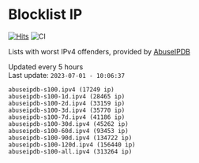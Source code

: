 # Blocklist IP

[![Hits](https://hits.seeyoufarm.com/api/count/incr/badge.svg?url=https%3A%2F%2Fgithub.com%2Fborestad%2Fblocklist-ip%2F&count_bg=%2379C83D&title_bg=%23555555&icon=&icon_color=%23E7E7E7&title=hits&edge_flat=false)](https://hits.seeyoufarm.com)  ![CI](https://img.shields.io/github/workflow/status/borestad/blocklist-ip/CI?style=flat-square)

Lists with worst IPv4 offenders, provided by [AbuseIPDB](https://www.abuseipdb.com/)

<!-- FOOTER-PLACEHOLDER -->
Updated every 5 hours<br>
Last update: `2023-07-01 - 10:06:37`
```
abuseipdb-s100.ipv4 (17249 ip)
abuseipdb-s100-1d.ipv4 (28465 ip)
abuseipdb-s100-2d.ipv4 (33159 ip)
abuseipdb-s100-3d.ipv4 (35770 ip)
abuseipdb-s100-7d.ipv4 (41186 ip)
abuseipdb-s100-30d.ipv4 (45262 ip)
abuseipdb-s100-60d.ipv4 (93453 ip)
abuseipdb-s100-90d.ipv4 (134722 ip)
abuseipdb-s100-120d.ipv4 (156440 ip)
abuseipdb-s100-all.ipv4 (313264 ip)
```
